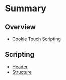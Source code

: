 # Summary

## Overview

* [Cookie Touch Scripting](README.md)

## Scripting

* [Header](basic.md)
* [Structure](structure.md)

